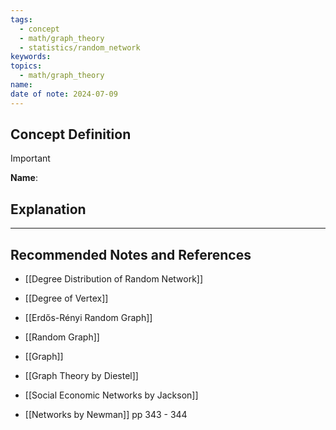 ```yaml
---
tags:
  - concept
  - math/graph_theory
  - statistics/random_network
keywords: 
topics:
  - math/graph_theory
name: 
date of note: 2024-07-09
---
```


## Concept Definition

>[!important]
>**Name**: 





## Explanation





-----------
##  Recommended Notes and References


- [[Degree Distribution of Random Network]]
- [[Degree of Vertex]]
- [[Erdős-Rényi Random Graph]]
- [[Random Graph]]
- [[Graph]]

- [[Graph Theory by Diestel]] 
- [[Social Economic Networks by Jackson]]
- [[Networks by Newman]] pp 343 - 344